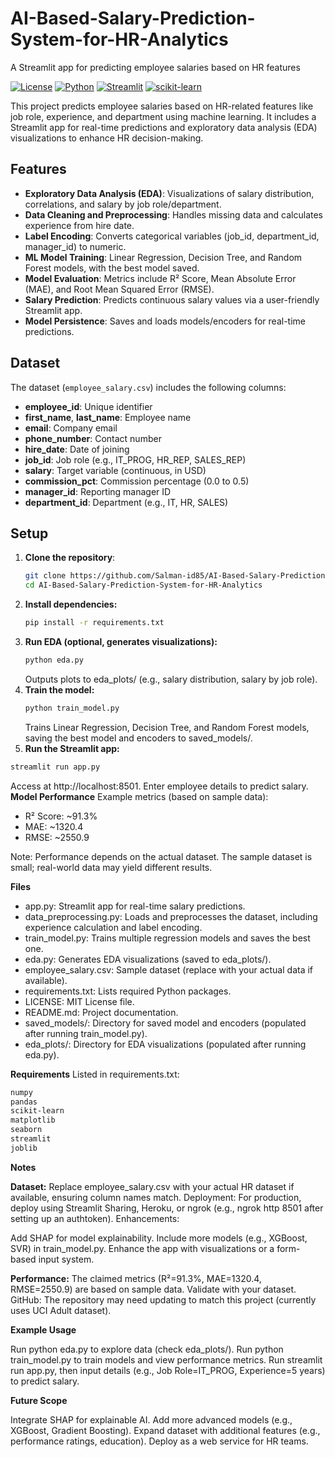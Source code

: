 # AI-Based-Salary-Prediction-System-for-HR-Analytics
A Streamlit app for predicting employee salaries based on HR features

[![License](https://img.shields.io/badge/License-MIT-green.svg)](LICENSE)
[![Python](https://img.shields.io/badge/Python-3.8%2B-blue.svg)]()
[![Streamlit](https://img.shields.io/badge/Framework-Streamlit-red)]()
[![scikit-learn](https://img.shields.io/badge/ML-scikit--learn-orange)]()

This project predicts employee salaries based on HR-related features like job role, experience, and department using machine learning. It includes a Streamlit app for real-time predictions and exploratory data analysis (EDA) visualizations to enhance HR decision-making.

## Features
-  **Exploratory Data Analysis (EDA)**: Visualizations of salary distribution, correlations, and salary by job role/department.
-  **Data Cleaning and Preprocessing**: Handles missing data and calculates experience from hire date.
-  **Label Encoding**: Converts categorical variables (job_id, department_id, manager_id) to numeric.
-  **ML Model Training**: Linear Regression, Decision Tree, and Random Forest models, with the best model saved.
-  **Model Evaluation**: Metrics include R² Score, Mean Absolute Error (MAE), and Root Mean Squared Error (RMSE).
-  **Salary Prediction**: Predicts continuous salary values via a user-friendly Streamlit app.
-  **Model Persistence**: Saves and loads models/encoders for real-time predictions.

## Dataset
The dataset (`employee_salary.csv`) includes the following columns:
- **employee_id**: Unique identifier
- **first_name**, **last_name**: Employee name
- **email**: Company email
- **phone_number**: Contact number
- **hire_date**: Date of joining
- **job_id**: Job role (e.g., IT_PROG, HR_REP, SALES_REP)
- **salary**: Target variable (continuous, in USD)
- **commission_pct**: Commission percentage (0.0 to 0.5)
- **manager_id**: Reporting manager ID
- **department_id**: Department (e.g., IT, HR, SALES)

## Setup
1. **Clone the repository**:
   ```bash
   git clone https://github.com/Salman-id85/AI-Based-Salary-Prediction-System-for-HR-Analytics.git
   cd AI-Based-Salary-Prediction-System-for-HR-Analytics
   ```
2. **Install dependencies:**
   ```bash
   pip install -r requirements.txt
   ```
3. **Run EDA (optional, generates visualizations):**
   ```bash
   python eda.py
   ```
   Outputs plots to eda_plots/ (e.g., salary distribution, salary by job role).
4. **Train the model:**
   ```bash
   python train_model.py
   ```
   Trains Linear Regression, Decision Tree, and Random Forest models, saving the best model and encoders to saved_models/.
5. **Run the Streamlit app:**
  ```bash
streamlit run app.py
```
Access at http://localhost:8501. Enter employee details to predict salary.
**Model Performance**
Example metrics (based on sample data):

- R² Score: ~91.3%
- MAE: ~1320.4
- RMSE: ~2550.9

Note: Performance depends on the actual dataset. The sample dataset is small; real-world data may yield different results.

**Files**
- app.py: Streamlit app for real-time salary predictions.
- data_preprocessing.py: Loads and preprocesses the dataset, including experience calculation and label encoding.
- train_model.py: Trains multiple regression models and saves the best one.
- eda.py: Generates EDA visualizations (saved to eda_plots/).
- employee_salary.csv: Sample dataset (replace with your actual data if available).
- requirements.txt: Lists required Python packages.
- LICENSE: MIT License file.
- README.md: Project documentation.
- saved_models/: Directory for saved model and encoders (populated after running train_model.py).
- eda_plots/: Directory for EDA visualizations (populated after running eda.py).

**Requirements**
Listed in requirements.txt:
```bash
numpy
pandas
scikit-learn
matplotlib
seaborn
streamlit
joblib
```
**Notes**

**Dataset:** Replace employee_salary.csv with your actual HR dataset if available, ensuring column names match.
Deployment: For production, deploy using Streamlit Sharing, Heroku, or ngrok (e.g., ngrok http 8501 after setting up an authtoken).
Enhancements:

Add SHAP for model explainability.
Include more models (e.g., XGBoost, SVR) in train_model.py.
Enhance the app with visualizations or a form-based input system.


**Performance:** The claimed metrics (R²=91.3%, MAE=1320.4, RMSE=2550.9) are based on sample data. Validate with your dataset.
GitHub: The repository may need updating to match this project (currently uses UCI Adult dataset).

**Example Usage**

Run python eda.py to explore data (check eda_plots/).
Run python train_model.py to train models and view performance metrics.
Run streamlit run app.py, then input details (e.g., Job Role=IT_PROG, Experience=5 years) to predict salary.

**Future Scope**

Integrate SHAP for explainable AI.
Add more advanced models (e.g., XGBoost, Gradient Boosting).
Expand dataset with additional features (e.g., performance ratings, education).
Deploy as a web service for HR teams.
